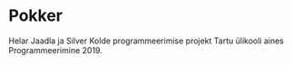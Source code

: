 # Pokker
 Helar Jaadla ja Silver Kolde programmeerimise projekt Tartu ülikooli aines Programmeerimine 2019.
